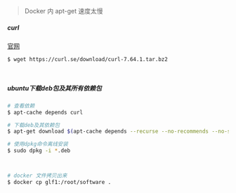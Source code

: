 > Docker 内 apt-get 速度太慢

##### curl

[官网](https://curl.se/download/)

```bash
$ wget https://curl.se/download/curl-7.64.1.tar.bz2




```

##### ubuntu下载deb包及其所有依赖包

```bash
# 查看依赖
$ apt-cache depends curl

# 下载deb及其依赖包
$ apt-get download $(apt-cache depends --recurse --no-recommends --no-suggests --no-conflicts --no-breaks --no-replaces --no-enhances --no-pre-depends curl | grep -v i386 | grep "^\w")

# 使用dpkg命令离线安装
$ sudo dpkg -i *.deb



# docker 文件拷贝出来
$ docker cp glf1:/root/software .
```

